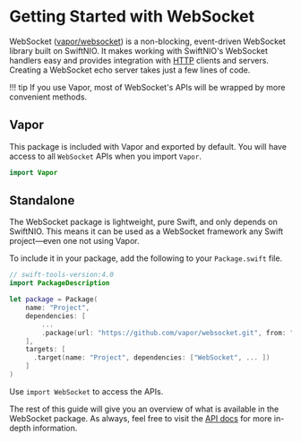 # Getting Started with WebSocket

WebSocket ([vapor/websocket](https://github.com/vapor/websocket)) is a non-blocking, event-driven WebSocket library built on SwiftNIO. It makes working with SwiftNIO's WebSocket handlers easy and provides integration with [HTTP](../http/getting-started) clients and servers. Creating a WebSocket echo server takes just a few lines of code.

!!! tip
    If you use Vapor, most of WebSocket's APIs will be wrapped by more convenient methods. 

## Vapor

This package is included with Vapor and exported by default. You will have access to all `WebSocket` APIs when you import `Vapor`.

```swift
import Vapor
```

## Standalone

The WebSocket package is lightweight, pure Swift, and only depends on SwiftNIO. This means it can be used as a WebSocket framework any Swift project—even one not using Vapor.

To include it in your package, add the following to your `Package.swift` file.

```swift
// swift-tools-version:4.0
import PackageDescription

let package = Package(
    name: "Project",
    dependencies: [
        ...
        .package(url: "https://github.com/vapor/websocket.git", from: "1.0.0"),
    ],
    targets: [
      .target(name: "Project", dependencies: ["WebSocket", ... ])
    ]
)
```

Use `import WebSocket` to access the APIs.

The rest of this guide will give you an overview of what is available in the WebSocket package. As always, feel free to visit the [API docs](http://api.vapor.codes/websocket/latest/WebSocket/index.html) for more in-depth information.